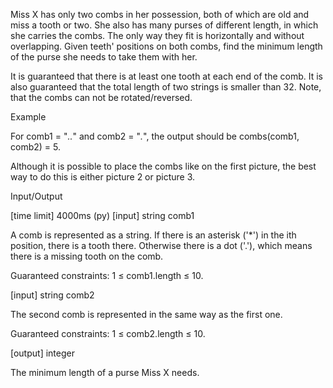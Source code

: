 Miss X has only two combs in her possession, both of which are old and miss a tooth or two. She also has many purses of different length, in which she carries the combs. The only way they fit is horizontally and without overlapping. Given teeth' positions on both combs, find the minimum length of the purse she needs to take them with her.

It is guaranteed that there is at least one tooth at each end of the comb.
It is also guaranteed that the total length of two strings is smaller than 32.
Note, that the combs can not be rotated/reversed.

Example

For comb1 = "*..*" and comb2 = "*.*", the output should be
combs(comb1, comb2) = 5.

Although it is possible to place the combs like on the first picture, the best way to do this is either picture 2 or picture 3.



Input/Output

[time limit] 4000ms (py)
[input] string comb1

A comb is represented as a string. If there is an asterisk ('*') in the ith position, there is a tooth there. Otherwise there is a dot ('.'), which means there is a missing tooth on the comb.

Guaranteed constraints:
1 ≤ comb1.length ≤ 10.

[input] string comb2

The second comb is represented in the same way as the first one.

Guaranteed constraints:
1 ≤ comb2.length ≤ 10.

[output] integer

The minimum length of a purse Miss X needs.
